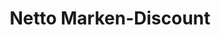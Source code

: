 ---
title: "Netto Marken-Discount"
url: /frankfurt-am-main/netto-marken-discount-thomas-mann-strasse/
shop: Supermarkt
---
